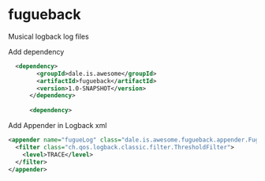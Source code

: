 # fugueback
Musical logback log files


Add dependency
```xml
  <dependency>
        <groupId>dale.is.awesome</groupId>
        <artifactId>fugueback</artifactId>
        <version>1.0-SNAPSHOT</version>
      </dependency>
      
      <dependency>
```
Add Appender in Logback xml
```xml
<appender name="fugueLog" class="dale.is.awesome.fugueback.appender.FugueAppender">
  <filter class="ch.qos.logback.classic.filter.ThresholdFilter">
    <level>TRACE</level>
  </filter>
</appender>
  
